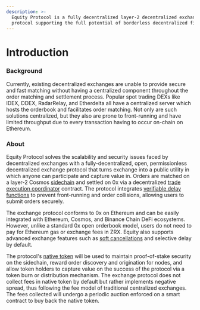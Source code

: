 ```yaml
---
description: >-
  Equity Protocol is a fully decentralized layer-2 decentralized exchange
  protocol supporting the full potential of borderless decentralized finance.
---
```


# Introduction

### Background

Currently, existing decentralized exchanges are unable to provide secure and fast matching without having a centralized component throughout the order matching and settlement process. Popular spot trading DEXs like IDEX, DDEX, RadarRelay, and Etherdelta all have a centralized server which hosts the orderbook and facilitates order matching. Not only are such solutions centralized, but they also are prone to front-running and have limited throughput due to every transaction having to occur on-chain on Ethereum. 

### About

Equity Protocol solves the scalability and security issues faced by decentralized exchanges with a fully-decentralized, open, permissionless decentralized exchange protocol that turns exchange into a public utility in which anyone can participate and capture value in. Orders are matched on a layer-2 Cosmos [sidechain](intro.md#sidechain) and settled on 0x via a decentralized [trade execution coordinator](intro.md#trade-execution-coordination) contract. The protocol integrates [verifiable delay functions](intro.md#verifiable-delay-function) to prevent front-running and order collisions, allowing users to submit orders securely.

The exchange protocol conforms to 0x on Ethereum and can be easily integrated with Ethereum, Cosmos, and Binance Chain DeFi ecosystems. However, unlike a standard 0x open orderbook model, users do not need to pay for Ethereum gas or exchange fees in ZRX. Equity also supports advanced exchange features such as [soft cancellations](intro.md#soft-cancel-creation) and selective delay by default.

The protocol's [native token](intro.md#token-economics) will be used to maintain proof-of-stake security on the sidechain, reward order discovery and origination for nodes, and allow token holders to capture value on the success of the protocol via a token burn or distribution mechanism. The exchange protocol does not collect fees in native token by default but rather implements negative spread, thus following the fee model of traditional centralized exchanges. The fees collected will undergo a periodic auction enforced on a smart contract to buy back the native token.

